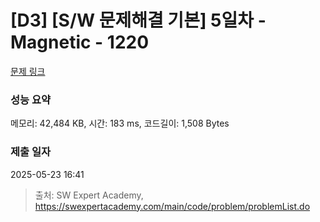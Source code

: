 # [D3] [S/W 문제해결 기본] 5일차 - Magnetic - 1220 

[문제 링크](https://swexpertacademy.com/main/code/problem/problemDetail.do?contestProbId=AV14hwZqABsCFAYD) 

### 성능 요약

메모리: 42,484 KB, 시간: 183 ms, 코드길이: 1,508 Bytes

### 제출 일자

2025-05-23 16:41



> 출처: SW Expert Academy, https://swexpertacademy.com/main/code/problem/problemList.do